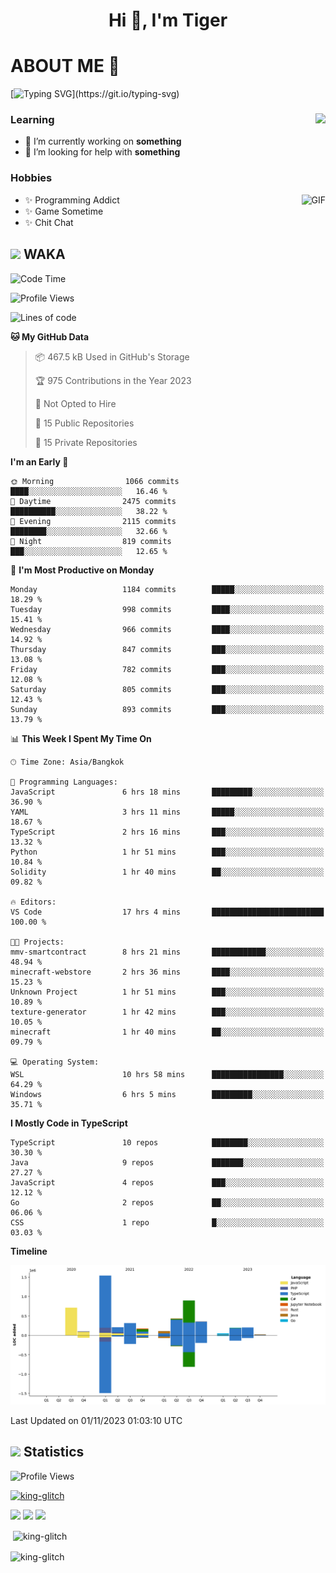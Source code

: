 <h1 align="center">Hi 👋, I'm Tiger</h1>




# ABOUT ME 💬

[![Typing SVG](https://readme-typing-svg.herokuapp.com?color=22F771&vCenter=true&lines=A+perssionate+developer+from+nowhere.)](https://git.io/typing-svg)

<div>
 <img align="right" src="https://spotify-github-profile.vercel.app/api/view?uid=12129734423&cover_image=false&theme=default&bar_color=22d016&bar_color_cover=true" />
 <h3>Learning</h3>
 
 <ul>
  <li>🔭 I’m currently working on <b>something</b></li>
  <li>🤝 I’m looking for help with <b>something</b></li>
 </ul>
 
</div>
<div>
 <h3>Hobbies</h3>
 <img align="right" height="475px"  alt="GIF" src="https://i.pinimg.com/originals/1f/b7/db/1fb7dbee557e5ed509f7517da8a84d58.gif" />
 <ul>
  <li>✨ Programming Addict</li>
  <li>✨ Game Sometime</li>
  <li>✨ Chit Chat</li>
 </ul>
 
</div>



## <img height="40" src="https://raw.githubusercontent.com/innng/innng/master/assets/kyubey.gif"/> WAKA

<!--START_SECTION:waka-->
![Code Time](http://img.shields.io/badge/Code%20Time-1%2C635%20hrs%2025%20mins-blue)

![Profile Views](http://img.shields.io/badge/Profile%20Views-2-blue)

![Lines of code](https://img.shields.io/badge/From%20Hello%20World%20I%27ve%20Written-5.3%20million%20lines%20of%20code-blue)

**🐱 My GitHub Data** 

> 📦 467.5 kB Used in GitHub's Storage 
 > 
> 🏆 975 Contributions in the Year 2023
 > 
> 🚫 Not Opted to Hire
 > 
> 📜 15 Public Repositories 
 > 
> 🔑 15 Private Repositories 
 > 
**I'm an Early 🐤** 

```text
🌞 Morning                1066 commits        ████░░░░░░░░░░░░░░░░░░░░░   16.46 % 
🌆 Daytime                2475 commits        ██████████░░░░░░░░░░░░░░░   38.22 % 
🌃 Evening                2115 commits        ████████░░░░░░░░░░░░░░░░░   32.66 % 
🌙 Night                  819 commits         ███░░░░░░░░░░░░░░░░░░░░░░   12.65 % 
```
📅 **I'm Most Productive on Monday** 

```text
Monday                   1184 commits        █████░░░░░░░░░░░░░░░░░░░░   18.29 % 
Tuesday                  998 commits         ████░░░░░░░░░░░░░░░░░░░░░   15.41 % 
Wednesday                966 commits         ████░░░░░░░░░░░░░░░░░░░░░   14.92 % 
Thursday                 847 commits         ███░░░░░░░░░░░░░░░░░░░░░░   13.08 % 
Friday                   782 commits         ███░░░░░░░░░░░░░░░░░░░░░░   12.08 % 
Saturday                 805 commits         ███░░░░░░░░░░░░░░░░░░░░░░   12.43 % 
Sunday                   893 commits         ███░░░░░░░░░░░░░░░░░░░░░░   13.79 % 
```


📊 **This Week I Spent My Time On** 

```text
🕑︎ Time Zone: Asia/Bangkok

💬 Programming Languages: 
JavaScript               6 hrs 18 mins       █████████░░░░░░░░░░░░░░░░   36.90 % 
YAML                     3 hrs 11 mins       █████░░░░░░░░░░░░░░░░░░░░   18.67 % 
TypeScript               2 hrs 16 mins       ███░░░░░░░░░░░░░░░░░░░░░░   13.32 % 
Python                   1 hr 51 mins        ███░░░░░░░░░░░░░░░░░░░░░░   10.84 % 
Solidity                 1 hr 40 mins        ██░░░░░░░░░░░░░░░░░░░░░░░   09.82 % 

🔥 Editors: 
VS Code                  17 hrs 4 mins       █████████████████████████   100.00 % 

🐱‍💻 Projects: 
mmv-smartcontract        8 hrs 21 mins       ████████████░░░░░░░░░░░░░   48.94 % 
minecraft-webstore       2 hrs 36 mins       ████░░░░░░░░░░░░░░░░░░░░░   15.23 % 
Unknown Project          1 hr 51 mins        ███░░░░░░░░░░░░░░░░░░░░░░   10.89 % 
texture-generator        1 hr 42 mins        ███░░░░░░░░░░░░░░░░░░░░░░   10.05 % 
minecraft                1 hr 40 mins        ██░░░░░░░░░░░░░░░░░░░░░░░   09.79 % 

💻 Operating System: 
WSL                      10 hrs 58 mins      ████████████████░░░░░░░░░   64.29 % 
Windows                  6 hrs 5 mins        █████████░░░░░░░░░░░░░░░░   35.71 % 
```

**I Mostly Code in TypeScript** 

```text
TypeScript               10 repos            ████████░░░░░░░░░░░░░░░░░   30.30 % 
Java                     9 repos             ███████░░░░░░░░░░░░░░░░░░   27.27 % 
JavaScript               4 repos             ███░░░░░░░░░░░░░░░░░░░░░░   12.12 % 
Go                       2 repos             ██░░░░░░░░░░░░░░░░░░░░░░░   06.06 % 
CSS                      1 repo              █░░░░░░░░░░░░░░░░░░░░░░░░   03.03 % 
```



**Timeline**

![Lines of Code chart](https://raw.githubusercontent.com/king-glitch/king-glitch/main/assets/bar_graph.png)


 Last Updated on 01/11/2023 01:03:10 UTC
<!--END_SECTION:waka-->
## <img height="40" src="https://raw.githubusercontent.com/innng/innng/master/assets/kyubey.gif"/> Statistics
![Profile Views](https://komarev.com/ghpvc/?username=king-glitch)  

<p align="left"> 
 <a href="https://github.com/ryo-ma/github-profile-trophy">
  <img src="https://github-profile-trophy.vercel.app/?username=king-glitch&theme=dracula" alt="king-glitch" />
 </a> </p>

![](https://github-profile-summary-cards.vercel.app/api/cards/profile-details?username=king-glitch&theme=dracula)
![](https://github-profile-summary-cards.vercel.app/api/cards/stats?username=king-glitch&theme=dracula) 
![](https://github-profile-summary-cards.vercel.app/api/cards/productive-time?username=king-glitch&theme=dracula)


<p>&nbsp;<img align="center" src="https://github-readme-stats.vercel.app/api?username=king-glitch&theme=dracula" alt="king-glitch" /></p>

<p><img align="center" src="https://github-readme-streak-stats.herokuapp.com/?user=king-glitch&theme=dracula" alt="king-glitch" /></p>
